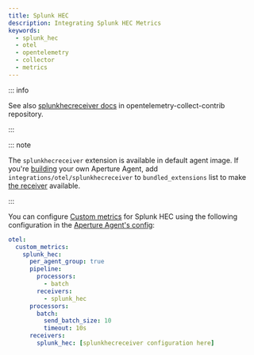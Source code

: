 ```yaml
---
title: Splunk HEC
description: Integrating Splunk HEC Metrics
keywords:
  - splunk_hec
  - otel
  - opentelemetry
  - collector
  - metrics
---
```


::: info

See also [splunkhecreceiver docs][receiver] in opentelemetry-collect-contrib
repository.

:::

::: note

The `splunkhecreceiver` extension is available in default agent image. If you're
[building][build] your own Aperture Agent, add
`integrations/otel/splunkhecreceiver` to `bundled_extensions` list to make [the
receiver][receiver] available.

:::

You can configure [Custom metrics][custom-metrics] for Splunk HEC using the
following configuration in the [Aperture Agent's config][agent-config]:

```yaml
otel:
  custom_metrics:
    splunk_hec:
      per_agent_group: true
      pipeline:
        processors:
          - batch
        receivers:
          - splunk_hec
      processors:
        batch:
          send_batch_size: 10
          timeout: 10s
      receivers:
        splunk_hec: [splunkhecreceiver configuration here]
```

[build]: /reference/aperturectl/build/agent/agent.md
[receiver]:
  https://github.com/open-telemetry/opentelemetry-collector-contrib/tree/main/receiver/splunkhecreceiver
[custom-metrics]: /reference/configuration/agent.md#custom-metrics-config
[agent-config]: /reference/configuration/agent.md#agent-o-t-e-l-config
